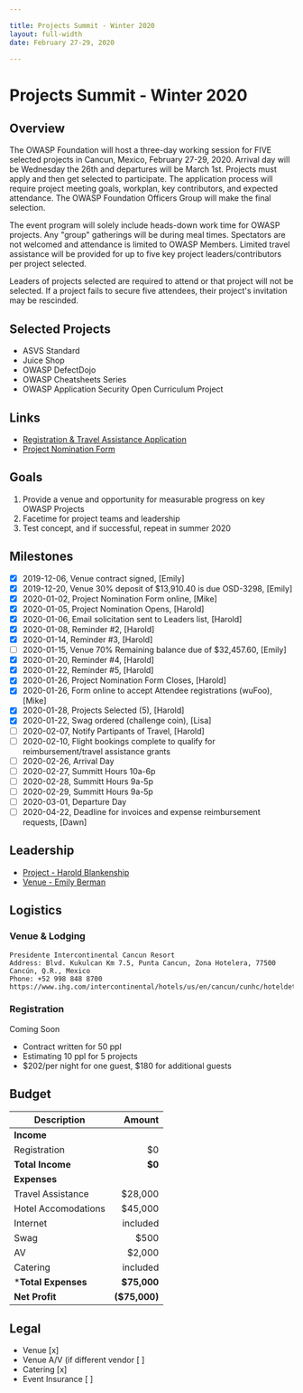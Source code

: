```yaml
---

title: Projects Summit - Winter 2020
layout: full-width
date: February 27-29, 2020

---
```


# Projects Summit - Winter 2020

## Overview

The OWASP Foundation will host a three-day working session for FIVE selected projects in Cancun, Mexico, February 27-29, 2020. Arrival day will be Wednesday the 26th and departures will be March 1st. Projects must apply and then get selected to participate. The application process will require project meeting goals, workplan, key contributors, and expected attendance. The OWASP Foundation Officers Group will make the final selection.

The event program will solely include heads-down work time for OWASP projects. Any "group" gatherings will be during meal times. Spectators are not welcomed and attendance is limited to OWASP Members. Limited travel assistance will be provided for up to five key project leaders/contributors per project selected.

Leaders of projects selected are required to attend or that project will not be selected. If a project fails to secure five attendees, their project's invitation may be rescinded.

## Selected Projects
- ASVS Standard
- Juice Shop
- OWASP DefectDojo
- OWASP Cheatsheets Series
- OWASP Application Security Open Curriculum Project

## Links
- [Registration & Travel Assistance Application](https://owasp.wufoo.com/forms/projects-summit-registration-and-travel-assistance/)
- [Project Nomination Form](https://owasp.wufoo.com/forms/projects-summit-application/)

## Goals

1. Provide a venue and opportunity for measurable progress on key OWASP Projects
2. Facetime for project teams and leadership
3. Test concept, and if successful, repeat in summer 2020

## Milestones

- [x] 2019-12-06, Venue contract signed, [Emily]
- [x] 2019-12-20, Venue 30% deposit of $13,910.40 is due OSD-3298, [Emily]
- [x] 2020-01-02, Project Nomination Form online, [Mike]
- [x] 2020-01-05, Project Nomination Opens, [Harold]
- [x] 2020-01-06, Email solicitation sent to Leaders list, [Harold]
- [x] 2020-01-08, Reminder #2, [Harold]
- [x] 2020-01-14, Reminder #3, [Harold]
- [ ] 2020-01-15, Venue 70% Remaining balance due of $32,457.60, [Emily]
- [x] 2020-01-20, Reminder #4, [Harold]
- [x] 2020-01-22, Reminder #5, [Harold]
- [x] 2020-01-26, Project Nomination Form Closes, [Harold]
- [X] 2020-01-26, Form online to accept Attendee registrations (wuFoo), [Mike]
- [X] 2020-01-28, Projects Selected (5), [Harold]
- [X] 2020-01-22, Swag ordered (challenge coin), [Lisa]
- [ ] 2020-02-07, Notify Partipants of Travel, [Harold]
- [ ] 2020-02-10, Flight bookings complete to qualify for reimbursement/travel assistance grants
- [ ] 2020-02-26, Arrival Day
- [ ] 2020-02-27, Summitt Hours 10a-6p
- [ ] 2020-02-28, Summitt Hours 9a-5p
- [ ] 2020-02-29, Summitt Hours 9a-5p
- [ ] 2020-03-01, Departure Day
- [ ] 2020-04-22, Deadline for invoices and expense reimbursement requests, [Dawn]

## Leadership

* [Project - Harold Blankenship](mailto:harold.blankenship@owasp.com?subject=Project%20Summit)
* [Venue - Emily Berman](mailto:emily.berman@owasp.com?subject=Project%20Summit)


## Logistics

### Venue & Lodging

``` 
Presidente Intercontinental Cancun Resort
Address: Blvd. Kukulcan Km 7.5, Punta Cancun, Zona Hotelera, 77500 Cancún, Q.R., Mexico
Phone: +52 998 848 8700
https://www.ihg.com/intercontinental/hotels/us/en/cancun/cunhc/hoteldetail
```

### Registration 

Coming Soon
- Contract written for 50 ppl
- Estimating 10 ppl for 5 projects
- $202/per night for one guest, $180 for additional guests

## Budget 

Description            | Amount
--------------         | ------------:
**Income**             | 
Registration           | $0
**Total Income**       | **$0**
**Expenses**           | 
Travel Assistance      | $28,000 
Hotel Accomodations    | $45,000 
Internet               | included
Swag                   | $500
AV                     | $2,000 
Catering               | included
***Total Expenses**    | **$75,000**
**Net Profit**         | **($75,000)**


## Legal

* Venue [x]
* Venue A/V (if different vendor [ ]
* Catering [x]
* Event Insurance [ ]

